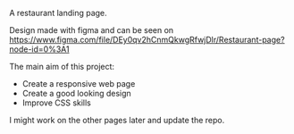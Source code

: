 A restaurant landing page.

Design made with figma and can be seen on
https://www.figma.com/file/DEy0qv2hCnmQkwgRfwjDlr/Restaurant-page?node-id=0%3A1

The main aim of this project:

- Create a responsive web page
- Create a good looking design
- Improve CSS skills

I might work on the other pages later and update the repo.
